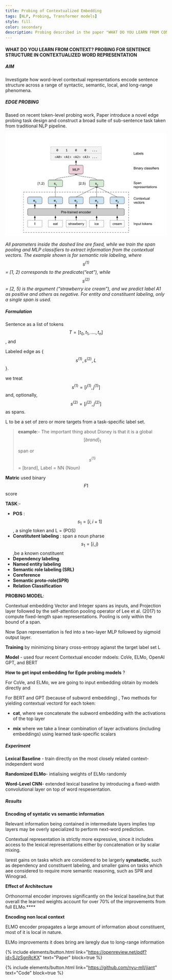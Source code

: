 ```yaml
---
title: Probing of Contextualized Embedding
tags: [NLP, Probing, Transformer models]
style: fill
color: secondary
description: Probing described in the paper "WHAT DO YOU LEARN FROM CONTEXT? PROBING FOR SENTENCE STRUCTURE IN CONTEXTUALIZED WORD REPRESENTATION"
---
```


#### WHAT DO YOU LEARN FROM CONTEXT? PROBING FOR SENTENCE STRUCTURE IN CONTEXTUALIZED WORD REPRESENTATION

##### AIM

Investigate how word-level contextual representations encode sentence structure across a range of syntactic, semantic, local, and long-range phenomena.

##### EDGE PROBING

Based on recent token-level probing work, Paper introduce a novel edge probing task design and construct a broad suite of sub-sentence task taken from traditional NLP pipeline.

![probing model architecture](https://raw.githubusercontent.com/tejasvaidhyadev/Portfolio/gh-pages/_images/probing%20model%20architecture.png)

*All parameters inside the dashed line are fixed, while we train the span pooling and MLP classifiers to extract information from the contextual vectors. The example shown is for semantic role labeling, where $$s^{(1)}$$ = [1, 2) corresponds to the predicate(“eat”), while $$s^{(2)}$$ = [2, 5) is the argument (“strawberry ice cream”), and we predict label A1 as positive and others as negative. For entity and constituent labeling, only a single span is used.*

##### Formulation

Sentence as a list of tokens $$T = [t_0, t_1,...., t_n]$$, and

Labeled edge as {$${ s^{(1)}, s^{(2)},L} $$}. 

we treat $$s^{(1)} = [i^{(1)},j^{(1)}]$$ and, optionally, $$s^{(2)} = [i^{(2)},j^{(2)}]$$ as spans.

L to be a set of zero or more targets from a task-specific label set.

> **example**:- The important thing about Disney is that it is a global $$[brand]_1$$
>
> span or $$s^{(1)}$$ = [brand], Label = NN (Noun)

**Matric** used binary $$F1$$ score

**TASK**:-

- **POS** : $$s_1 = [i,i+1]$$ , a single token  and L = (POS)
- **Constitutent labeling** : span a noun pharse  $$s_1 = [i,j)$$ ,be a known constituent 
- **Dependency labeling** 
- **Named entity labeling**
- **Semantic role labeling (SRL)**
- **Coreference**
- **Semantic proto-role(SPR)**
- **Relation Classification**

**PROBING MODEL**:

Contextual embedding Vector and Integer spans as inputs, and Projection layer followed by the self-attention pooling operator of Lee et al. (2017)  to compute fixed-length span representations. Pooling is only within the bound of a span.

Now Span representation is fed into a two-layer MLP followed by sigmoid output layer.

**Training** by minimizing binary cross-entropy agianst the target label set L

**Model** - used four recent Contextual encoder mdoels: CoVe, ELMo, OpenAI GPT, and BERT



**How to get input embedding for Egde probing models** ?

For CoVe, and ELMo, we are going to input embedding obtain by models directly and

For BERT and GPT (because of subword embedding) , Two methods for yielding contextual vectord for each token:

- **cat**, where we concatenate  the subword embedding with the activations of the top layer

- **mix** where we take a linear combination of layer activations (including embeddings) using learned task-specific scalars

##### Experiment

**Lexical Baseline** - train directly on the most closely related context-independent word

**Randomized ELMo**- intialising weights of ELMo randomly

**Word-Level CNN**- extended lexical baseline by introducing a fixed-width convolutional layer on top of word respesentation.

##### Results

**Encoding of syntatic vs semantic information**

Relevant information being contained in intermediate layers implies top layers may be overly specialized to perform next-word prediction.

Contextual representation is strictly more expressive, since it includes access to the lexical representations either by concatenation or by scalar mixing.

larest gains on tasks which are considered to be largerly **synatactic**, such as dependency and constituent labeling, and smaller gains on tasks which aee considered to require more semantic reasoning, such as SPR and Winograd.

**Effect of Architecture**

Orthonormal encoder improves significantly on the lexical baseline,but that overall the learned weights account for over 70% of the improvements from full ELMo.****

**Encoding non local context**

ELMO encoder propagates a large amount of information about constituent, most of it is local in nature.

ELMo improvements it does bring are laregly due to long-range information

{% include elements/button.html link="https://openreview.net/pdf?id=SJzSgnRcKX" text="Paper" block=true %}

{% include elements/button.html link="https://github.com/nyu-mll/jiant" text="Code" block=true %}



